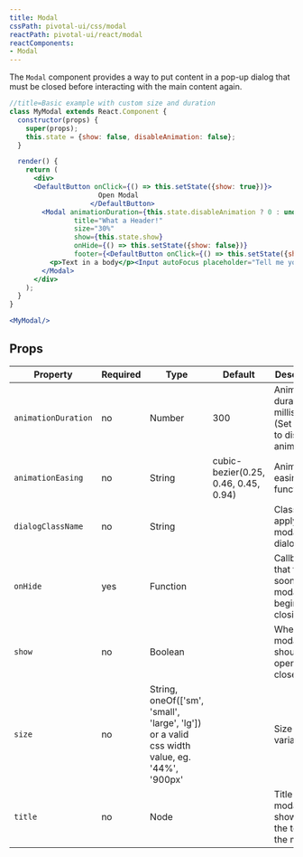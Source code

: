```yaml
---
title: Modal
cssPath: pivotal-ui/css/modal
reactPath: pivotal-ui/react/modal
reactComponents:
- Modal
---
```


The `Modal` component provides a way to put content in a pop-up dialog that must be closed before interacting with
the main content again.

```jsx
//title=Basic example with custom size and duration
class MyModal extends React.Component {
  constructor(props) {
    super(props);
    this.state = {show: false, disableAnimation: false};
  }

  render() {
    return (
      <div>
      <DefaultButton onClick={() => this.setState({show: true})}>
                      Open Modal
                    </DefaultButton>
        <Modal animationDuration={this.state.disableAnimation ? 0 : undefined}
                title="What a Header!"
                size="30%"
                show={this.state.show}
                onHide={() => this.setState({show: false})}
                footer={<DefaultButton onClick={() => this.setState({show: false})}>Close</DefaultButton>}>
          <p>Text in a body</p><Input autoFocus placeholder="Tell me your darkest secrets"/>
        </Modal>
      </div>
    );
  }
}

<MyModal/>
```

## Props

Property            | Required   | Type                                                                                         | Default                              | Description                                                            |
--------------------| ---------- | ----------                                                                                   | ----------                           | ------------                                                           |
`animationDuration` | no         | Number                                                                                       | 300                                  | Animation duration in milliseconds (Set to <= 0 to disable animations) |
`animationEasing`   | no         | String                                                                                       | cubic-bezier(0.25, 0.46, 0.45, 0.94) | Animation easing function                                              |
`dialogClassName`   | no         | String                                                                                       |                                      | Class(es) to apply to the modal dialog                                 |
`onHide`            | yes        | Function                                                                                     |                                      | Callback that fires as soon as the modal begins closing                |
`show`              | no         | Boolean                                                                                      |                                      | Whether the modal should be opened or closed                           |
`size`              | no         | String, oneOf(['sm', 'small', 'large', 'lg']) or a valid css width value, eg. '44%', '900px' |                                      | Size variations                                                        |
`title`             | no         | Node                                                                                         |                                      | Title of the modal, shown at the top of the modal                      |
